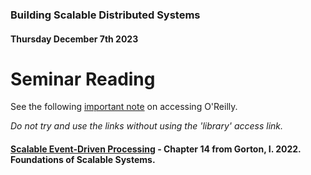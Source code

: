 ### Building Scalable Distributed Systems
#### Thursday December 7th 2023

# Seminar Reading


See the following [important note](https://github.com/alexcasper/NCHCS767/blob/main/docs/main_accessoreilly) on accessing O'Reilly.

*Do not try and use the links without using the 'library' access link.*

#### [Scalable Event-Driven Processing](https://learning.oreilly.com/library/view/foundations-of-scalable/9781098106058/ch14.html) - Chapter 14 from Gorton, I. 2022. Foundations of Scalable Systems.